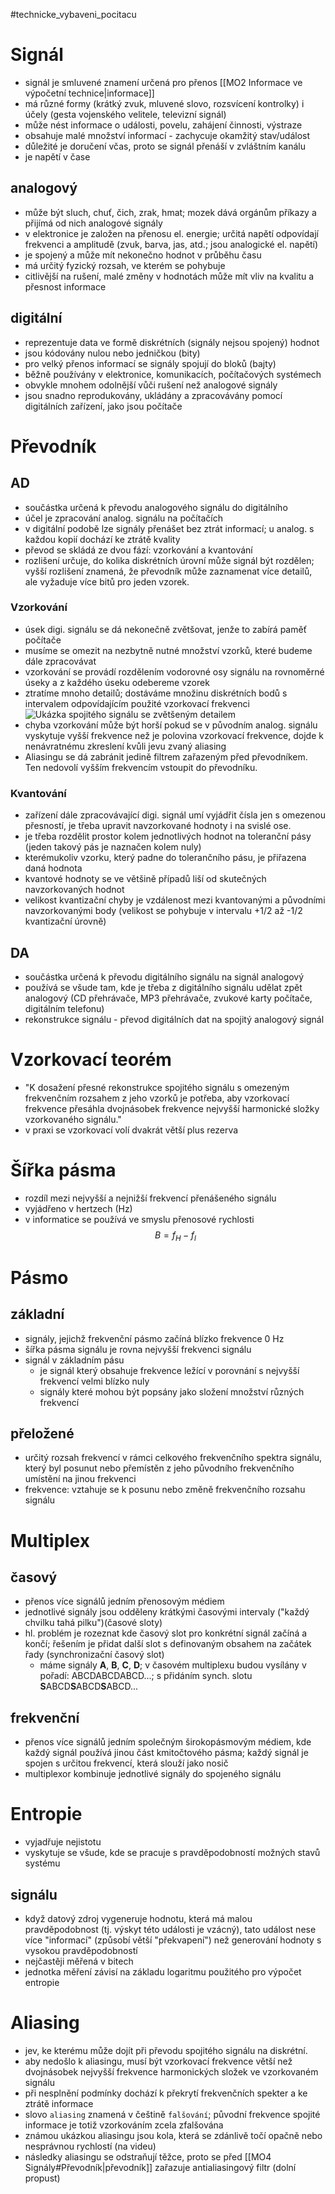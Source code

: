 #technicke_vybaveni_pocitacu
# Signál
* signál je smluvené znamení určená pro přenos [[MO2 Informace ve výpočetní technice|informace]]
* má různé formy (krátký zvuk, mluvené slovo, rozsvícení kontrolky) i účely (gesta vojenského velitele, televizní signál)
* může nést informace o události, povelu, zahájení činnosti, výstraze
* obsahuje malé množství informací - zachycuje okamžitý stav/událost
* důležité je doručení včas, proto se signál přenáší v zvláštním kanálu
* je napětí v čase
## analogový
* může být sluch, chuť, čich, zrak, hmat; mozek dává orgánům příkazy a přijímá od nich analogové signály
* v elektronice je založen na přenosu el. energie; určitá napětí odpovídají frekvenci a amplitudě (zvuk, barva, jas, atd.; jsou analogické el. napětí)
* je spojený a může mít nekonečno hodnot v průběhu času
* má určitý fyzický rozsah, ve kterém se pohybuje
* citlivější na rušení, malé změny v hodnotách může mít vliv na kvalitu a přesnost informace
## digitální
* reprezentuje data ve formě diskrétních (signály nejsou spojený) hodnot
* jsou kódovány nulou nebo jedničkou (bity)
* pro velký přenos informací se signály spojují do bloků (bajty)
* běžně používány v elektronice, komunikacích, počítačových systémech
* obvykle mnohem odolnější vůči rušení než analogové signály
* jsou snadno reprodukovány, ukládány a zpracovávány pomocí digitálních zařízení, jako jsou počítače
# Převodník
## AD
* součástka určená k převodu analogového signálu do digitálního
* účel je zpracování analog. signálu na počítačích
* v digitální podobě lze signály přenášet bez ztrát informací; u analog. s každou kopií dochází ke ztrátě kvality
* převod se skládá ze dvou fází: vzorkování a kvantování
* rozlišení určuje, do kolika diskrétních úrovní může signál být rozdělen; vyšší rozlišení znamená, že převodník může zaznamenat více detailů, ale vyžaduje více bitů pro jeden vzorek.
### Vzorkování
* úsek digi. signálu se dá nekonečně zvětšovat, jenže to zabírá paměť počítače
* musíme se omezit na nezbytně nutné množství vzorků, které budeme dále zpracovávat
* vzorkování se provádí rozdělením vodorovné osy signálu na rovnoměrné úseky a z každého úseku odebereme vzorek
* ztratíme mnoho detailů; dostáváme množinu diskrétních bodů s intervalem odpovídajícím použité vzorkovací frekvenci
![Ukázka spojitého signálu se zvětšeným detailem](https://upload.wikimedia.org/wikipedia/commons/f/f8/Spojit%C3%BD-detail.png)
* chyba vzorkování může být horší pokud se v původním analog. signálu vyskytuje vyšší frekvence než je polovina vzorkovací frekvence, dojde k nenávratnému zkreslení kvůli jevu zvaný aliasing
* Aliasingu se dá zabránit jedině filtrem zařazeným před převodníkem. Ten nedovolí vyšším frekvencím vstoupit do převodníku.
### Kvantování
* zařízení dále zpracovávající digi. signál umí vyjádřit čísla jen s omezenou přesností, je třeba upravit navzorkované hodnoty i na svislé ose.
* je třeba rozdělit prostor kolem jednotlivých hodnot na toleranční pásy (jeden takový pás je naznačen kolem nuly)
* kterémukoliv vzorku, který padne do tolerančního pásu, je přiřazena daná hodnota
* kvantové hodnoty se ve většině případů liší od skutečných navzorkovaných hodnot
* velikost kvantizační chyby je vzdálenost mezi kvantovanými a původními navzorkovanými body (velikost se pohybuje v intervalu +1/2 až -1/2 kvantizační úrovně)
## DA
* součástka určená k převodu digitálního signálu na signál analogový
* používá se všude tam, kde je třeba z digitálního signálu udělat zpět analogový (CD přehrávače, MP3 přehrávače, zvukové karty počítače, digitálním telefonu)
* rekonstrukce signálu - převod digitálních dat na spojitý analogový signál
# Vzorkovací teorém
* "K dosažení přesné rekonstrukce spojitého signálu s omezeným frekvenčním rozsahem z jeho vzorků je potřeba, aby vzorkovací frekvence přesáhla dvojnásobek frekvence nejvyšší harmonické složky vzorkovaného signálu."
* v praxi se vzorkovací volí dvakrát větší plus rezerva
# Šířka pásma
* rozdíl mezi nejvyšší a nejnižší frekvencí přenášeného signálu
* vyjádřeno v hertzech (Hz)
* v informatice se používá ve smyslu přenosové rychlosti
$$ B = f_{H}-f_{l}$$
# Pásmo
## základní
* signály, jejichž frekvenční pásmo začíná blízko frekvence 0 Hz
* šířka pásma signálu je rovna nejvyšší frekvenci signálu 
* signál v základním pásu
	* je signál který obsahuje frekvence ležící v porovnání s nejvyšší frekvencí velmi blízko nuly
	* signály které mohou být popsány jako složení množství různých frekvencí
## přeložené
* určitý rozsah frekvencí v rámci celkového frekvenčního spektra signálu, který byl posunut nebo přemístěn z jeho původního frekvenčního umístění na jinou frekvenci
* frekvence: vztahuje se k posunu nebo změně frekvenčního rozsahu signálu
# Multiplex
## časový
* přenos více signálů jedním přenosovým médiem
* jednotlivé signály jsou odděleny krátkými časovými intervaly ("každý chvilku tahá pilku")(časové sloty)
* hl. problém je rozeznat kde časový slot pro konkrétní signál začíná a končí; řešením je přidat další slot s definovaným obsahem na začátek řady (synchronizační časový slot)
	* máme signály **A**, **B**, **C**, **D**; v časovém multiplexu budou vysílány v pořadí: ABCDABCDABCD...; s přidáním synch. slotu **S**ABCD**S**ABCD**S**ABCD...
## frekvenční
* přenos více signálů jedním společným širokopásmovým médiem, kde každý signál používá jinou část kmitočtového pásma; každý signál je spojen s určitou frekvencí, která slouží jako nosič
* multiplexor kombinuje jednotlivé signály do spojeného signálu
# Entropie
* vyjadřuje nejistotu
* vyskytuje se všude, kde se pracuje s pravděpodobností možných stavů systému
## signálu
* když datový zdroj vygeneruje hodnotu, která má malou pravděpodobnost (tj. výskyt této události je vzácný), tato událost nese více "informací" (způsobí větší "překvapení") než generování hodnoty s vysokou pravděpodobností
* nejčastěji měřená v bitech
* jednotka měření závisí na základu logaritmu použitého pro výpočet entropie
# Aliasing
* jev, ke kterému může dojít při převodu spojitého signálu na diskrétní.
* aby nedošlo k aliasingu, musí být vzorkovací frekvence větší než dvojnásobek nejvyšší frekvence harmonických složek ve vzorkovaném signálu
* při nesplnění podmínky dochází k překrytí frekvenčních spekter a ke ztrátě informace
* slovo `aliasing` znamená v češtině `falšování`; původní frekvence spojité informace je totiž vzorkováním zcela zfalšována
* známou ukázkou aliasingu jsou kola, která se zdánlivě točí opačně nebo nesprávnou rychlostí (na videu)
* následky aliasingu se odstraňují těžce, proto se před [[MO4 Signály#Převodník|převodník]] zařazuje antialiasingový filtr (dolní propust)